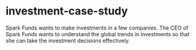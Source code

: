 # investment-case-study
Spark Funds wants to make investments in a few companies. The CEO of Spark Funds wants to understand the global trends in investments so that she can take the investment decisions effectively.
